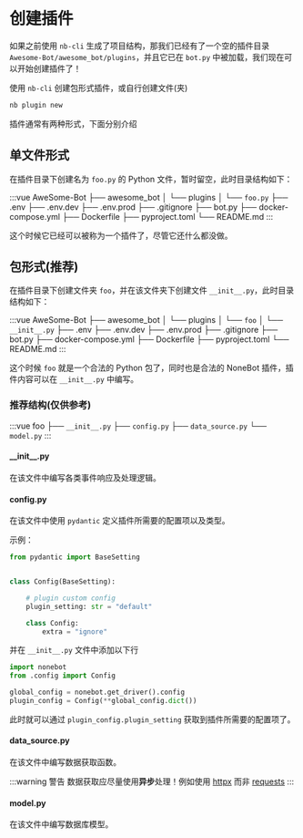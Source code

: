 # 创建插件

如果之前使用 `nb-cli` 生成了项目结构，那我们已经有了一个空的插件目录 `Awesome-Bot/awesome_bot/plugins`，并且它已在 `bot.py` 中被加载，我们现在可以开始创建插件了！

使用 `nb-cli` 创建包形式插件，或自行创建文件(夹)

```bash
nb plugin new
```

插件通常有两种形式，下面分别介绍

## 单文件形式

在插件目录下创建名为 `foo.py` 的 Python 文件，暂时留空，此时目录结构如下：

<!-- prettier-ignore-start -->
:::vue
AweSome-Bot
├── awesome_bot
│   └── plugins
│      └── `foo.py`
├── .env
├── .env.dev
├── .env.prod
├── .gitignore
├── bot.py
├── docker-compose.yml
├── Dockerfile
├── pyproject.toml
└── README.md
:::
<!-- prettier-ignore-end -->

这个时候它已经可以被称为一个插件了，尽管它还什么都没做。

## 包形式(推荐)

在插件目录下创建文件夹 `foo`，并在该文件夹下创建文件 `__init__.py`，此时目录结构如下：

<!-- prettier-ignore-start -->
:::vue
AweSome-Bot
├── awesome_bot
│   └── plugins
│      └── `foo`
│         └── `__init__.py`
├── .env
├── .env.dev
├── .env.prod
├── .gitignore
├── bot.py
├── docker-compose.yml
├── Dockerfile
├── pyproject.toml
└── README.md
:::
<!-- prettier-ignore-end -->

这个时候 `foo` 就是一个合法的 Python 包了，同时也是合法的 NoneBot 插件，插件内容可以在 `__init__.py` 中编写。

### 推荐结构(仅供参考)

<!-- prettier-ignore-start -->
:::vue
foo
├── `__init__.py`
├── `config.py`
├── `data_source.py`
└── `model.py`
:::
<!-- prettier-ignore-end -->

#### \_\_init\_\_.py

在该文件中编写各类事件响应及处理逻辑。

#### config.py

在该文件中使用 `pydantic` 定义插件所需要的配置项以及类型。

示例：

```python
from pydantic import BaseSetting


class Config(BaseSetting):

    # plugin custom config
    plugin_setting: str = "default"

    class Config:
        extra = "ignore"
```

并在 `__init__.py` 文件中添加以下行

```python
import nonebot
from .config import Config

global_config = nonebot.get_driver().config
plugin_config = Config(**global_config.dict())
```

此时就可以通过 `plugin_config.plugin_setting` 获取到插件所需要的配置项了。

#### data_source.py

在该文件中编写数据获取函数。

:::warning 警告
数据获取应尽量使用**异步**处理！例如使用 [httpx](https://www.python-httpx.org/) 而非 [requests](https://requests.readthedocs.io/en/master/)
:::

#### model.py

在该文件中编写数据库模型。
